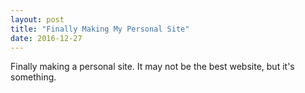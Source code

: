 ```yaml
---
layout: post
title: "Finally Making My Personal Site"
date: 2016-12-27
---
```


Finally making a personal site. It may not be the best website, but it's something.
